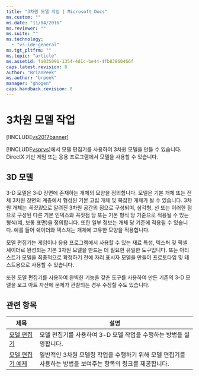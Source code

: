 ```yaml
---
title: "3차원 모델 작업 | Microsoft Docs"
ms.custom: ""
ms.date: "11/04/2016"
ms.reviewer: ""
ms.suite: ""
ms.technology: 
  - "vs-ide-general"
ms.tgt_pltfrm: ""
ms.topic: "article"
ms.assetid: fa035091-1354-4d1c-be44-4fb83860466f
caps.latest.revision: 8
author: "BrianPeek"
ms.author: "brpeek"
manager: "ghogen"
caps.handback.revision: 8
---
```

# 3차원 모델 작업
[!INCLUDE[vs2017banner](../code-quality/includes/vs2017banner.md)]

[!INCLUDE[vsprvs](../code-quality/includes/vsprvs_md.md)]에서 모델 편집기를 사용하여 3차원 모델을 만들 수 있습니다.  DirectX 기반 게임 또는 응용 프로그램에서 모델을 사용할 수 있습니다.  
  
## 3D 모델  
 3\-D 모델은 3\-D 장면에 존재하는 개체의 모양을 정의합니다.  모델은 기본 개체 또는 전체 3차원 장면의 계층에서 형성된 기본 고립 개체 및 복잡한 개체가 될 수 있습니다.  3차원 개체는 *꼭짓점*으로 알려진 3차원 공간의 점으로 구성되며, 삼각형, 선 또는 이러한 점으로 구성된 다른 기본 인덱스와 꼭짓점 당 또는 기본 형식 당 기준으로 적용될 수 있는 형식\(예, 보통 표면\)을 정의합니다.  또한 일부 정보는 개체 당 기준에 적용될 수 있습니다. 예를 들어 쉐이더와 텍스처는 개체에 고유한 모양을 적용합니다.  
  
 모델 편집기는 게임이나 응용 프로그램에서 사용할 수 있는 재료 특성, 텍스처 및 픽셀 셰이더로 완성되는 기본 3차원 모델을 만드는 데 필요한 유일한 도구입니다.  또는 아티스트가 모델을 최종적으로 확정하기 전에 자리 표시자 모델을 만들어 프로토타입 및 테스트용으로 사용할 수 있습니다.  
  
 또한 모델 편집기를 사용하여 완벽한 기능을 갖춘 도구를 사용하여 만든 기존의 3\-D 모델을 보고 아트 자산에 문제가 관찰되는 경우 수정할 수도 있습니다.  
  
## 관련 항목  
  
|제목|설명|  
|--------|--------|  
|[모델 편집기](../designers/model-editor.md)|모델 편집기를 사용하여 3\-D 모델 작업을 수행하는 방법을 설명합니다.|  
|[모델 편집기 예제](../designers/model-editor-examples.md)|일반적인 3차원 모델링 작업을 수행하기 위해 모델 편집기를 사용하는 방법을 보여주는 항목의 링크를 제공합니다.|